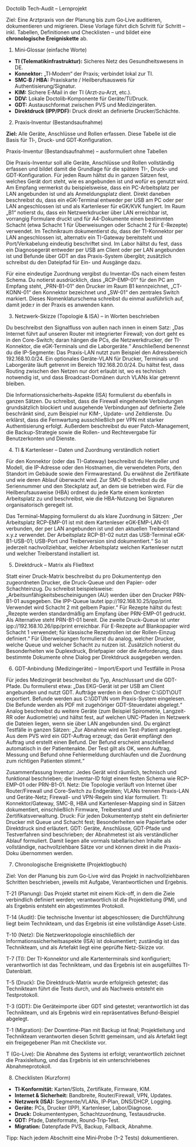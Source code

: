 ﻿Doctolib Tech‑Audit – Lernprojekt 

Ziel: Eine Arztpraxis von der Planung bis zum Go‑Live auditieren, dokumentieren und migrieren. Diese Vorlage führt dich Schritt für Schritt – inkl. Tabellen, Definitionen und Checklisten – und bildet eine **chronologische Ereigniskette** ab. 

1) Mini‑Glossar (einfache Worte) 
- **TI (Telematikinfrastruktur):** Sicheres Netz des Gesundheitswesens in DE. 
- **Konnektor:** „TI‑Modem“ der Praxis; verbindet lokal zur TI. 
- **SMC**‑**B / HBA:** Praxiskarte / Heilberufsausweis für Authentisierung/Signatur. 
- **KIM:** Sichere E‑Mail in der TI (Arzt‑zu‑Arzt, etc.). 
- **DDV:** Lokale Doctolib‑Komponente für Geräte/TI/Druck. 
- **GDT:** Austauschformat zwischen PVS und Medizingeräten. 
- **Direktdruck (IPP/PDF):** Druck direkt an definierte Drucker/Schächte. 
2) Praxis‑Inventur (Bestandsaufnahme) 

**Ziel:** Alle Geräte, Anschlüsse und Rollen erfassen. Diese Tabelle ist die Basis für TI‑, Druck‑ und GDT‑Konfiguration. 

Praxis-Inventur (Bestandsaufnahme) – ausformuliert ohne Tabellen

Die Praxis-Inventur soll alle Geräte, Anschlüsse und Rollen vollständig erfassen und bildet damit die Grundlage für die spätere TI-, Druck- und GDT-Konfiguration. Für jeden Raum hältst du in ganzen Sätzen fest, welches Gerät dort steht, wie es angebunden ist und wofür es genutzt wird. Am Empfang vermerkst du beispielsweise, dass ein PC-Arbeitsplatz per LAN angebunden ist und als Anmeldungsplatz dient. Direkt daneben beschreibst du, dass ein eGK-Terminal entweder per USB am PC oder per LAN angeschlossen ist und als Kartenleser für eGK/KVK fungiert. Im Raum „B1“ notierst du, dass ein Netzwerkdrucker über LAN erreichbar ist, vorrangig Formulare druckt und für A4-Dokumente einen bestimmten Schacht (etwa Schacht 1 für Überweisungen oder Schacht 2 für E-Rezepte) verwendet. Im Technikraum dokumentierst du, dass der TI-Konnektor per LAN angeschlossen ist, alternativ ein TI-Gateway bereitsteht und Port/Verkabelung eindeutig beschriftet sind. Im Labor hältst du fest, dass ein Diagnosegerät entweder per USB am Client oder per LAN angebunden ist und Befunde über GDT an das Praxis-System übergibt; zusätzlich schreibst du den Dateipfad für Ein- und Ausgänge dazu.

Für eine eindeutige Zuordnung vergibst du Inventar-IDs nach einem festen Schema. Du notierst ausdrücklich, dass „RCP-EMP-01“ für den PC am Empfang steht, „PRN-B1-01“ den Drucker im Raum B1 kennzeichnet, „CT-KONN-01“ den Konnektor bezeichnet und „SW-01“ den zentrales Switch markiert. Dieses Nomenklaturschema schreibst du einmal ausführlich auf, damit jede:r in der Praxis es anwenden kann.

3) Netzwerk-Skizze (Topologie & ISA) – in Worten beschrieben

Du beschreibst den Signalfluss von außen nach innen in einem Satz: „Das Internet führt auf unseren Router mit integrierter Firewall; von dort geht es in den Core-Switch; daran hängen die PCs, die Netzwerkdrucker, der TI-Konnektor, die eGK-Terminals und die Laborgeräte.“
Anschließend benennst du die IP-Segmente: Das Praxis-LAN nutzt zum Beispiel den Adressbereich 192.168.10.0/24. Ein optionales Geräte-VLAN für Drucker, Terminals und Laborgeräte läuft getrennt im Bereich 192.168.20.0/24. Du hältst fest, dass Routing zwischen den Netzen nur dort erlaubt ist, wo es technisch notwendig ist, und dass Broadcast-Domänen durch VLANs klar getrennt bleiben.

Die Informationssicherheits-Aspekte (ISA) formulierst du ebenfalls in ganzen Sätzen. Du schreibst, dass die Firewall eingehende Verbindungen grundsätzlich blockiert und ausgehende Verbindungen auf definierte Ziele beschränkt sind, zum Beispiel nur KIM-, Update- und Zeitdienste. Du erklärst, dass die Fernwartung ausschließlich per VPN mit starker Authentisierung erfolgt. Außerdem beschreibst du euer Patch-Management, die Backup-Strategie sowie die Rollen- und Rechtevergabe für Benutzerkonten und Dienste.

4) TI & Kartenleser – Daten und Zuordnung verständlich notiert

Für den Konnektor (oder das TI-Gateway) beschreibst du Hersteller und Modell, die IP-Adresse oder den Hostnamen, die verwendeten Ports, den Standort im Gebäude sowie den Firmwarestand. Du erwähnst die Zertifikate und wie deren Ablauf überwacht wird.
Zur SMC-B schreibst du die Seriennummer und den Steckplatz auf, an dem sie betrieben wird. Für die Heilberufsausweise (HBA) ordnest du jede Karte einem konkreten Arbeitsplatz zu und beschreibst, wie die HBA-Nutzung bei Signaturen organisatorisch geregelt ist.

Das Terminal-Mapping formulierst du als klare Zuordnung in Sätzen: „Der Arbeitsplatz RCP-EMP-01 ist mit dem Kartenleser eGK-EMP-LAN-01 verbunden, der per LAN angebunden ist und den aktuellen Treiberstand x.y.z verwendet. Der Arbeitsplatz RCP-B1-02 nutzt das USB-Terminal eGK-B1-USB-01; USB-Port und Treiberversion sind dokumentiert.“ So ist jederzeit nachvollziehbar, welcher Arbeitsplatz welchen Kartenleser nutzt und welcher Treiberstand installiert ist.

5) Direktdruck – Matrix als Fließtext

Statt einer Druck-Matrix beschreibst du pro Dokumententyp den zugeordneten Drucker, die Druck-Queue und den Papier- oder Schachteinzug.
Du schreibst beispielsweise: „Arbeitsunfähigkeitsbescheinigungen (AU) werden über den Drucker PRN-B1-01 ausgegeben. Die IPP-Queue lautet ipp://192.168.10.25/ipp/print. Verwendet wird Schacht 2 mit gelbem Papier.“
Für Rezepte hältst du fest: „Rezepte werden standardmäßig am Empfang über PRN-EMP-01 gedruckt. Als Alternative steht PRN-B1-01 bereit. Die zweite Druck-Queue ist unter ipp://192.168.10.26/ipp/print erreichbar. Für E-Rezepte auf Blankopapier wird Schacht 1 verwendet; für klassische Rezeptrollen ist der Rollen-Einzug definiert.“
Für Überweisungen formulierst du analog, welcher Drucker, welche Queue und welcher Schacht zu nutzen ist. Zusätzlich notierst du Besonderheiten wie Duplexdruck, Briefpapier oder die Anforderung, dass bestimmte Dokumente ohne Dialog per Direktdruck ausgegeben werden.

6) GDT-Anbindung (Medizingeräte) – Import/Export und Testfälle in Prosa

Für jedes Medizingerät beschreibst du Typ, Anschlussart und die GDT-Pfade. Du formulierst etwa: „Das EKG-Gerät ist per USB am Client angebunden und nutzt GDT. Aufträge werden in den Ordner C:\GDT\OUT exportiert. Befunde werden aus C:\GDT\IN vom Praxis-System eingelesen. Die Befunde werden als PDF mit zugehöriger GDT-Steuerdatei abgelegt.“
Analog beschreibst du weitere Geräte (zum Beispiel Spirometrie, Langzeit-RR oder Audiometrie) und hältst fest, auf welchen UNC-Pfaden im Netzwerk die Dateien liegen, wenn sie über LAN angebunden sind.
Du ergänzt Testfälle in ganzen Sätzen: „Zur Abnahme wird ein Test-Patient angelegt. Aus dem PVS wird ein GDT-Auftrag erzeugt; das Gerät empfängt den Auftrag und erstellt einen Befund. Der Befund erscheint anschließend automatisch in der Patientenakte. Der Test gilt als OK, wenn Auftrag, Messung und Befund ohne Fehlermeldung durchlaufen und die Zuordnung zum richtigen Patienten stimmt.“

Zusammenfassung
Inventur: Jedes Gerät wird räumlich, technisch und funktional beschrieben; die Inventar-ID folgt einem festen Schema wie RCP-EMP-01 oder PRN-B1-01.
Netz: Die Topologie verläuft von Internet über Router/Firewall und Core-Switch zu Endgeräten; VLANs trennen Praxis-LAN und Geräte-Netz; Firewall- und VPN-Regeln sind klar formuliert.
TI: Konnektor/Gateway, SMC-B, HBA und Kartenleser-Mapping sind in Sätzen dokumentiert, einschließlich Firmware, Treiberstand und Zertifikatsverwaltung.
Druck: Für jeden Dokumententyp steht ein definierter Drucker mit Queue und Schacht fest; Besonderheiten wie Papierfarbe oder Direktdruck sind erläutert.
GDT: Geräte, Anschlüsse, GDT-Pfade und Testverfahren sind beschrieben; der Abnahmetest ist als verständlicher Ablauf formuliert.
Damit liegen alle vormals tabellarischen Inhalte als vollständige, nachvollziehbare Sätze vor und können direkt in die Praxis-Doku übernommen werden.


7) Chronologische Ereigniskette (Projektlogbuch) 

Ziel: Von der Planung bis zum Go-Live wird das Projekt in nachvollziehbaren Schritten beschrieben, jeweils mit Aufgabe, Verantwortlichen und Ergebnis.

T-21 (Planung): Das Projekt startet mit einem Kick-off, in dem die Ziele verbindlich definiert werden; verantwortlich ist die Projektleitung (PM), und als Ergebnis entsteht ein abgestimmtes Protokoll.

T-14 (Audit): Die technische Inventur ist abgeschlossen; die Durchführung liegt beim Technikteam, und das Ergebnis ist eine vollständige Asset-Liste.

T-10 (Netz): Die Netzwerktopologie einschließlich der Informationssicherheitsaspekte (ISA) ist dokumentiert; zuständig ist das Technikteam, und als Artefakt liegt eine geprüfte Netz-Skizze vor.

T-7 (TI): Der TI-Konnektor und alle Kartenterminals sind konfiguriert; verantwortlich ist das Technikteam, und das Ergebnis ist ein ausgefülltes TI-Datenblatt.

T-5 (Druck): Die Direktdruck-Matrix wurde erfolgreich getestet; das Technikteam führt die Tests durch, und als Nachweis entsteht ein Testprotokoll.

T-3 (GDT): Die Geräteimporte über GDT sind getestet; verantwortlich ist das Technikteam, und als Ergebnis wird ein repräsentatives Befund-Beispiel abgelegt.

T-1 (Migration): Der Downtime-Plan mit Backup ist final; Projektleitung und Technikteam verantworten diesen Schritt gemeinsam, und als Artefakt liegt ein freigegebener Plan mit Checkliste vor.

T (Go-Live): Die Abnahme des Systems ist erfolgt; verantwortlich zeichnet die Praxisleitung, und das Ergebnis ist ein unterschriebenes Abnahmeprotokoll.


8) Checklisten (Kurzform) 
- **TI**‑**Konformität:** Karten/Slots, Zertifikate, Firmware, KIM. 
- **Internet & Sicherheit:** Bandbreite, Router/Firewall, VPN, Updates. 
- **Netzwerk (ISA):** Segmente/VLANs, IP‑Plan, DNS/DHCP, Logging. 
- **Geräte:** PCs, Drucker (IPP), Kartenleser, Labor/Diagnose. 
- **Druck:** Dokumententypen, Schachtzuordnung, Testausdrucke. 
- **GDT:** Pfade, Dateiformate, Round‑Trip‑Test. 
- **Migration:** Datenpfade PVS, Backup, Fallback, Abnahme. 

Tipp: Nach jedem Abschnitt eine Mini‑Probe (1–2 Tests) dokumentieren. 

[ref1]: Aspose.Words.d9215745-d6c5-4cab-aa8f-3d55001fff64.008.png
[ref2]: Aspose.Words.d9215745-d6c5-4cab-aa8f-3d55001fff64.002.png

